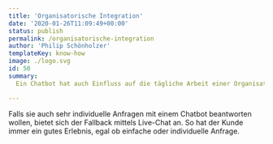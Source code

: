 ```yaml
---
title: 'Organisatorische Integration'
date: '2020-01-26T11:09:49+00:00'
status: publish
permalink: /organisatorische-integration
author: 'Philip Schönholzer'
templateKey: know-how
image: ./logo.svg
id: 50
summary: 
  Ein Chatbot hat auch Einfluss auf die tägliche Arbeit einer Organisation. Wer pflegt den Chatbot? Wer macht Live-Chat? Wie arbeiten Fachabteilungen zusammen? Wir helfen ihnen den Chatbot optimal in ihr Unternehmen einzubinden.

---
```


Falls sie auch sehr individuelle Anfragen mit einem Chatbot beantworten wollen, bietet sich der Fallback mittels Live-Chat an. So hat der Kunde immer ein gutes Erlebnis, egal ob einfache oder individuelle Anfrage.
